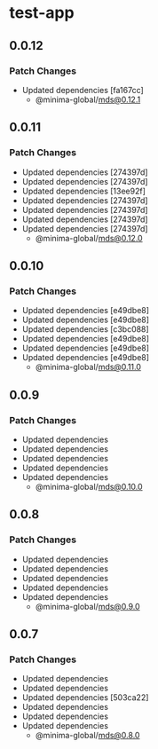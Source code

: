 # test-app

## 0.0.12

### Patch Changes

- Updated dependencies [fa167cc]
  - @minima-global/mds@0.12.1

## 0.0.11

### Patch Changes

- Updated dependencies [274397d]
- Updated dependencies [274397d]
- Updated dependencies [13ee92f]
- Updated dependencies [274397d]
- Updated dependencies [274397d]
- Updated dependencies [274397d]
- Updated dependencies [274397d]
  - @minima-global/mds@0.12.0

## 0.0.10

### Patch Changes

- Updated dependencies [e49dbe8]
- Updated dependencies [e49dbe8]
- Updated dependencies [c3bc088]
- Updated dependencies [e49dbe8]
- Updated dependencies [e49dbe8]
- Updated dependencies [e49dbe8]
  - @minima-global/mds@0.11.0

## 0.0.9

### Patch Changes

- Updated dependencies
- Updated dependencies
- Updated dependencies
- Updated dependencies
- Updated dependencies
  - @minima-global/mds@0.10.0

## 0.0.8

### Patch Changes

- Updated dependencies
- Updated dependencies
- Updated dependencies
- Updated dependencies
- Updated dependencies
  - @minima-global/mds@0.9.0

## 0.0.7

### Patch Changes

- Updated dependencies
- Updated dependencies
- Updated dependencies [503ca22]
- Updated dependencies
- Updated dependencies
- Updated dependencies
  - @minima-global/mds@0.8.0
